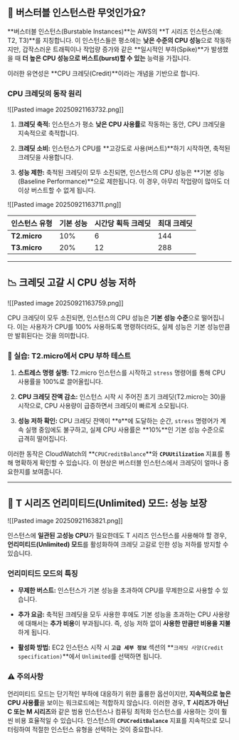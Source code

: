
## 🚀 버스터블 인스턴스란 무엇인가요?

**버스터블 인스턴스(Burstable Instances)**는 AWS의 **T 시리즈 인스턴스(예: T2, T3)**를 지칭합니다. 이 인스턴스들은 평소에는 **낮은 수준의 CPU 성능**으로 작동하지만, 갑작스러운 트래픽이나 작업량 증가와 같은 **일시적인 부하(Spike)**가 발생했을 때 **더 높은 CPU 성능으로 버스트(burst)할 수 있는** 능력을 가집니다.

이러한 유연성은 **CPU 크레딧(Credit)**이라는 개념을 기반으로 합니다.

### CPU 크레딧의 동작 원리

![[Pasted image 20250921163732.png]]

1. **크레딧 축적:** 인스턴스가 평소 **낮은 CPU 사용률**로 작동하는 동안, CPU 크레딧을 지속적으로 축적합니다.
    
2. **크레딧 소비:** 인스턴스가 CPU를 **고강도로 사용(버스트)**하기 시작하면, 축적된 크레딧을 사용합니다.
    
3. **성능 제한:** 축적된 크레딧이 모두 소진되면, 인스턴스의 CPU 성능은 **기본 성능(Baseline Performance)**으로 제한됩니다. 이 경우, 아무리 작업량이 많아도 더 이상 버스트할 수 없게 됩니다.

![[Pasted image 20250921163711.png]]

|인스턴스 유형|기본 성능|시간당 획득 크레딧|최대 크레딧|
|---|---|---|---|
|**T2.micro**|10%|6|144|
|**T3.micro**|20%|12|288|

---

## 📉 크레딧 고갈 시 CPU 성능 저하



![[Pasted image 20250921163759.png]]

CPU 크레딧이 모두 소진되면, 인스턴스의 CPU 성능은 **기본 성능 수준**으로 떨어집니다. 이는 사용자가 CPU를 100% 사용하도록 명령하더라도, 실제 성능은 기본 성능만큼만 발휘된다는 것을 의미합니다.

### 🧪 실습: T2.micro에서 CPU 부하 테스트

1. **스트레스 명령 실행:** T2.micro 인스턴스를 시작하고 `stress` 명령어를 통해 CPU 사용률을 100%로 끌어올립니다.
    
2. **CPU 크레딧 잔액 감소:** 인스턴스 시작 시 주어진 초기 크레딧(T2.micro는 30)을 시작으로, CPU 사용량이 급증하면서 크레딧이 빠르게 소모됩니다.
    
3. **성능 저하 확인:** CPU 크레딧 잔액이 **`0`**에 도달하는 순간, `stress` 명령어가 계속 실행 중임에도 불구하고, 실제 CPU 사용률은 **10%**인 기본 성능 수준으로 급격히 떨어집니다.
    

이러한 동작은 CloudWatch의 **`CPUCreditBalance`**와 **`CPUUtilization`** 지표를 통해 명확하게 확인할 수 있습니다. 이 현상은 버스터블 인스턴스에서 크레딧이 얼마나 중요한지를 보여줍니다.

---

## 🚀 T 시리즈 언리미티드(Unlimited) 모드: 성능 보장

![[Pasted image 20250921163821.png]]

인스턴스에 **일관된 고성능 CPU**가 필요한데도 T 시리즈 인스턴스를 사용해야 할 경우, **언리미티드(Unlimited) 모드**를 활성화하여 크레딧 고갈로 인한 성능 저하를 방지할 수 있습니다.

### 언리미티드 모드의 특징

- **무제한 버스트:** 인스턴스가 기본 성능을 초과하여 CPU를 무제한으로 사용할 수 있습니다.
    
- **추가 요금:** 축적된 크레딧을 모두 사용한 후에도 기본 성능을 초과하는 CPU 사용량에 대해서는 **추가 비용**이 부과됩니다. 즉, 성능 저하 없이 **사용한 만큼만 비용을 지불**하게 됩니다.
    
- **활성화 방법:** EC2 인스턴스 시작 시 **`고급 세부 정보`** 섹션의 **`크레딧 사양(Credit specification)`**에서 `Unlimited`를 선택하면 됩니다.
    

### ⚠️ 주의사항

언리미티드 모드는 단기적인 부하에 대응하기 위한 훌륭한 옵션이지만, **지속적으로 높은 CPU 사용률**을 보이는 워크로드에는 적합하지 않습니다. 이러한 경우, **T 시리즈가 아닌 C 또는 M 시리즈**와 같은 범용 인스턴스나 컴퓨팅 최적화 인스턴스를 사용하는 것이 훨씬 비용 효율적일 수 있습니다. 인스턴스의 **`CPUCreditBalance`** 지표를 지속적으로 모니터링하여 적절한 인스턴스 유형을 선택하는 것이 중요합니다.